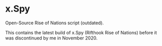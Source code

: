 # x.Spy
Open-Source Rise of Nations script (outdated).  

This contains the latest build of x.Spy (Rifthook Rise of Nations) before it was discontinued by me in November 2020.
